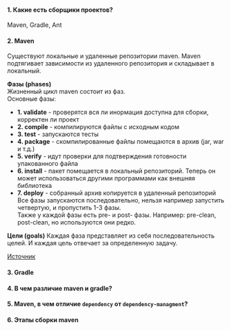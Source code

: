 #### 1. Какие есть сборщики проектов?
Maven, Gradle, Ant

#### 2. Maven
Существуют локальные и удаленные репозитории maven. Maven подтягивает зависимости из удаленного репозитория и складывает в локальный.

__Фазы (phases)__   
Жизненный цикл maven состоит из фаз.  
Основные фазы:  
* __1. validate__ - проверятся вся ли инормация доступна для сборки, корректен ли проект
* __2. compile__ - компилируются файлы с исходным кодом
* __3. test__ - запускаются тесты
* __4. package__ - скомпилированные файлы помещаются в архив (jar, war и т.д.)
* __5. verify__ - идут проверки для подтверждения готовности упакованного файла
* __6. install__ - пакет помещается в локальный репозиторий. Теперь он может использоваться другими программами как внешняя библиотека
* __7. deploy__ - собранный архив копируется в удаленный репозиторий  
Все фазы запускаются последовательно, нельзя например запустить четвертую, и пропустить 1-3 фазы.  
Также у каждой фазы есть pre- и post- фазы. Например: pre-clean, post-clean, но используются они редко.  


__Цели (goals)__
Каждая фаза представляет из себя последовательность целей. И каждая цель отвечает за определенную задачу.  

[Источник](https://www.baeldung.com/maven-goals-phases)

#### 3. Gradle
#### 4. В чем различие maven и gradle?
#### 5. Maven, в чем отличие `dependency` от `dependency-managment`?
#### 6. Этапы сборки maven
